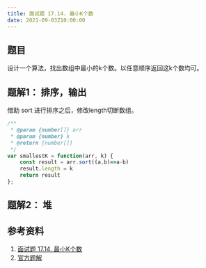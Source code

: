 ```yaml
---
title: 面试题 17.14. 最小K个数
date: 2021-09-03Z10:00:00
---
```

## 题目
设计一个算法，找出数组中最小的k个数。以任意顺序返回这k个数均可。

## 题解1： 排序，输出
借助 sort 进行排序之后，修改length切断数组。
```js
/**
 * @param {number[]} arr
 * @param {number} k
 * @return {number[]}
 */
var smallestK = function(arr, k) {
    const result = arr.sort((a,b)=>a-b)
    result.length = k
    return result
};
```
## 题解2： 堆

## 参考资料
1. [面试题 17.14. 最小K个数](https://leetcode-cn.com/problems/smallest-k-lcci/)
2. [官方题解](https://leetcode-cn.com/problems/smallest-k-lcci/solution/zui-xiao-kge-shu-by-leetcode-solution-o5eg/)